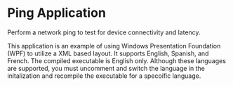 # Ping Application
Perform a network ping to test for device connectivity and latency.

This application is an example of using Windows Presentation Foundation (WPF) to utilize a XML based layout. It supports English, Spanish, and French. The compiled executable is English only. Although these languages are supported, you must uncomment and switch the language in the initalization and recompile the executable for a specoific language.
